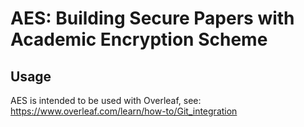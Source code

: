 # AES: Building Secure Papers with Academic Encryption Scheme

## Usage
AES is intended to be used with Overleaf, see: https://www.overleaf.com/learn/how-to/Git_integration

